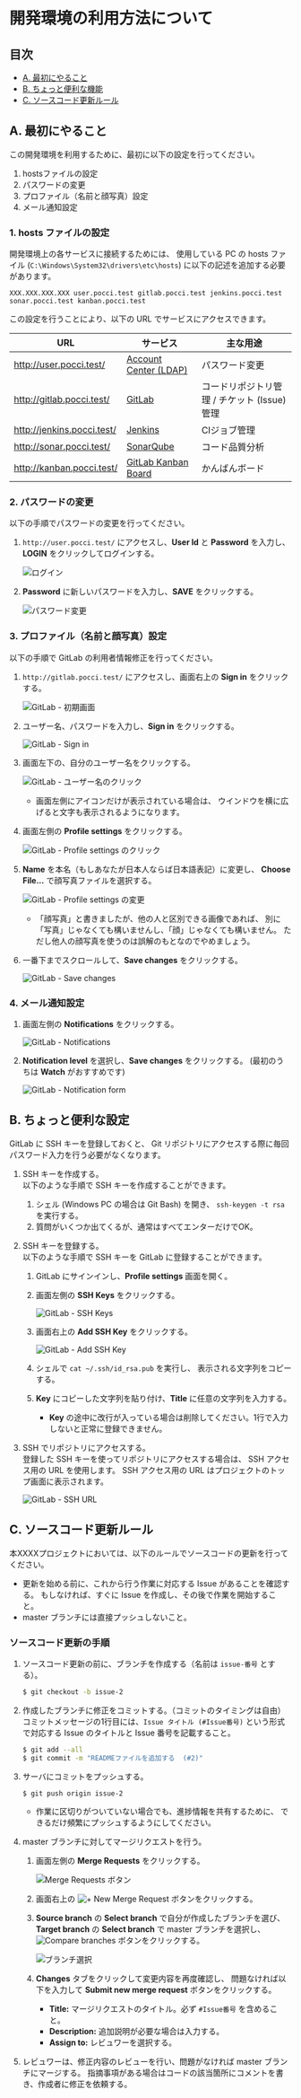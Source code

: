 開発環境の利用方法について
==========================

目次
----
*   [A. 最初にやること](#a-)
*   [B. ちょっと便利な機能](#b-)
*   [C. ソースコード更新ルール](#c-)



A. 最初にやること
-----------------

この開発環境を利用するために、最初に以下の設定を行ってください。
1.  hostsファイルの設定
2.  パスワードの変更
3.  プロファイル（名前と顔写真）設定
4.  メール通知設定


### 1. hosts ファイルの設定
開発環境上の各サービスに接続するためには、
使用している PC の hosts ファイル (`C:\Windows\System32\drivers\etc\hosts`)
に以下の記述を追加する必要があります。

```
XXX.XXX.XXX.XXX user.pocci.test gitlab.pocci.test jenkins.pocci.test sonar.pocci.test kanban.pocci.test
```

この設定を行うことにより、以下の URL でサービスにアクセスできます。

URL                        | サービス                                                | 主な用途
-------------------------- | ------------------------------------------------------- | ---------------------------------------------
http://user.pocci.test/    | [Account Center (LDAP)](https://github.com/xpfriend/pocci-account-center)    | パスワード変更
http://gitlab.pocci.test/  | [GitLab](https://gitlab.com/)                           | コードリポジトリ管理 / チケット (Issue) 管理
http://jenkins.pocci.test/ | [Jenkins](https://jenkins-ci.org/)                      | CIジョブ管理
http://sonar.pocci.test/   | [SonarQube](http://www.sonarqube.org/)                  | コード品質分析
http://kanban.pocci.test/  | [GitLab Kanban Board](http://kanban.leanlabs.io/)       | かんばんボード


### 2. パスワードの変更
以下の手順でパスワードの変更を行ってください。

1.  `http://user.pocci.test/` にアクセスし、**User Id** と **Password** を入力し、**LOGIN** をクリックしてログインする。

    ![ログイン](images/user-01.png)

2.  **Password** に新しいパスワードを入力し、**SAVE** をクリックする。

    ![パスワード変更](images/user-02.png)



### 3. プロファイル（名前と顔写真）設定
以下の手順で GitLab の利用者情報修正を行ってください。

1.  `http://gitlab.pocci.test/` にアクセスし、画面右上の **Sign in** をクリックする。

    ![GitLab - 初期画面](images/gitlab-01.png)

2.  ユーザー名、パスワードを入力し、**Sign in** をクリックする。

    ![GitLab - Sign in](images/gitlab-02.png)

3.  画面左下の、自分のユーザー名をクリックする。

    ![GitLab - ユーザー名のクリック](images/gitlab-03.png)
    *   画面左側にアイコンだけが表示されている場合は、
        ウインドウを横に広げると文字も表示されるようになります。

4.  画面左側の **Profile settings** をクリックする。

    ![GitLab - Profile settings のクリック](images/gitlab-03-1.png)

4.  **Name** を本名（もしあなたが日本人ならば日本語表記）に変更し、
    **Choose File...** で顔写真ファイルを選択する。

    ![GitLab - Profile settings の変更](images/gitlab-04.png)
    *   「顔写真」と書きましたが、他の人と区別できる画像であれば、
        別に「写真」じゃなくても構いませんし、「顔」じゃなくても構いません。
        ただし他人の顔写真を使うのは誤解のもとなのでやめましょう。

5.  一番下までスクロールして、**Save changes** をクリックする。

    ![GitLab - Save changes](images/gitlab-05.png)

### 4. メール通知設定
1.  画面左側の **Notifications** をクリックする。

    ![GitLab - Notifications](images/gitlab-06.png)

2.  **Notification level** を選択し、**Save changes** をクリックする。
    (最初のうちは **Watch** がおすすめです)

    ![GitLab - Notification form](images/gitlab-07.png)


B. ちょっと便利な設定
---------------------
GitLab に SSH キーを登録しておくと、
Git リポジトリにアクセスする際に毎回パスワード入力を行う必要がなくなります。

1.  SSH キーを作成する。  
    以下のような手順で SSH キーを作成することができます。
    1.  シェル (Windows PC の場合は Git Bash) を開き、
        `ssh-keygen -t rsa` を実行する。
    2.  質問がいくつか出てくるが、通常はすべてエンターだけでOK。

2.  SSH キーを登録する。  
    以下のような手順で SSH キーを GitLab に登録することができます。
    1.  GitLab にサインインし、**Profile settings** 画面を開く。
    2.  画面左側の **SSH Keys** をクリックする。

        ![GitLab - SSH Keys](images/gitlab-08.png)

    3.  画面右上の **Add SSH Key** をクリックする。

        ![GitLab - Add SSH Key](images/gitlab-09.png)

    4.  シェルで `cat ~/.ssh/id_rsa.pub` を実行し、
        表示される文字列をコピーする。

    5.  **Key** にコピーした文字列を貼り付け、**Title** に任意の文字列を入力する。
        *   **Key** の途中に改行が入っている場合は削除してください。1行で入力しないと正常に登録できません。

3.  SSH でリポジトリにアクセスする。  
    登録した SSH キーを使ってリポジトリにアクセスする場合は、
    SSH アクセス用の URL を使用します。
    SSH アクセス用の URL はプロジェクトのトップ画面に表示されます。

    ![GitLab - SSH URL](images/gitlab-11.png)


C. ソースコード更新ルール
-------------------------
本XXXXプロジェクトにおいては、以下のルールでソースコードの更新を行ってください。

*   更新を始める前に、これから行う作業に対応する Issue があることを確認する。
    もしなければ、すぐに Issue を作成し、その後で作業を開始すること。
*   master ブランチには直接プッシュしないこと。


### ソースコード更新の手順
1.  ソースコード更新の前に、ブランチを作成する（名前は `issue-番号` とする）。

    ```bash
    $ git checkout -b issue-2
    ```

2.  作成したブランチに修正をコミットする。（コミットのタイミングは自由）
    コミットメッセージの1行目には、`Issue タイトル (#Issue番号)`
    という形式で対応する Issue のタイトルと Issue 番号を記載すること。

    ```bash
    $ git add --all
    $ git commit -m "READMEファイルを追加する  (#2)"
    ```

3.  サーバにコミットをプッシュする。

    ```bash
    $ git push origin issue-2
    ```

    *   作業に区切りがついていない場合でも、進捗情報を共有するために、
        できるだけ頻繁にプッシュするようにしてください。

4.  master ブランチに対してマージリクエストを行う。

    1.  画面左側の **Merge Requests** をクリックする。

        ![Merge Requests ボタン](images/gitlab-12.png)

    2.  画面右上の ![+ New Merge Request](images/gitlab-13.png) ボタンをクリックする。
    3.  **Source branch** の **Select branch** で自分が作成したブランチを選び、
        **Target branch** の **Select branch** で master ブランチを選択し、
        ![Compare branches](images/gitlab-15.png) ボタンをクリックする。

        ![ブランチ選択](images/gitlab-14.png)

    4.  **Changes** タブをクリックして変更内容を再度確認し、
        問題なければ以下を入力して **Submit new merge request** ボタンをクリックする。
        *   **Title:** マージリクエストのタイトル。必ず `#Issue番号` を含めること。
        *   **Description:** 追加説明が必要な場合は入力する。
        *   **Assign to:** レビュワーを選択する。

5.  レビュワーは、修正内容のレビューを行い、問題がなければ master ブランチにマージする。
    指摘事項がある場合はコードの該当箇所にコメントを書き、作成者に修正を依頼する。
